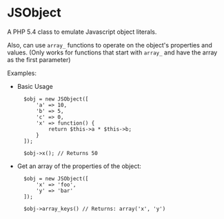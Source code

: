 JSObject
========

A PHP 5.4 class to emulate Javascript object literals.

Also, can use ``array_`` functions to operate on the object's properties and values. (Only works for functions that start with ``array_`` and have the array as the first parameter)

Examples:

* Basic Usage

		$obj = new JSObject([
			'a' => 10,
			'b' => 5,
			'c' => 0,
			'x' => function() {
				return $this->a * $this->b;
			}
		]);
		
		$obj->x(); // Returns 50
		
* Get an array of the properties of the object:

		$obj = new JSObject([
			'x' => 'foo',
			'y' => 'bar'
		]);
		
		$obj->array_keys() // Returns: array('x', 'y')

		
		
